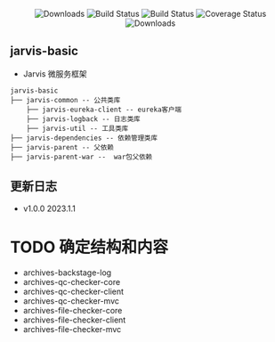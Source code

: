 <p align="center">
    <img src="https://img.shields.io/badge/Release-V1.0.0-green.svg" alt="Downloads">
    <img src="https://img.shields.io/badge/JDK-1.8+-green.svg" alt="Build Status">
    <img src="https://img.shields.io/badge/license-Apache%202-blue.svg" alt="Build Status">
    <img src="https://img.shields.io/badge/Spring%20Cloud-2021-blue.svg" alt="Coverage Status">
    <img src="https://img.shields.io/badge/Spring%20Boot-2.7.1-blue.svg" alt="Downloads">
</p>

## jarvis-basic

* Jarvis 微服务框架

```
jarvis-basic
├── jarvis-common -- 公共类库
    ├── jarvis-eureka-client -- eureka客户端
    ├── jarvis-logback -- 日志类库
    ├── jarvis-util -- 工具类库
├── jarvis-dependencies -- 依赖管理类库
├── jarvis-parent -- 父依赖
├── jarvis-parent-war --  war包父依赖

```

## 更新日志

* v1.0.0 2023.1.1

# TODO 确定结构和内容

* archives-backstage-log
* archives-qc-checker-core
* archives-qc-checker-client
* archives-qc-checker-mvc
* archives-file-checker-core
* archives-file-checker-client
* archives-file-checker-mvc
